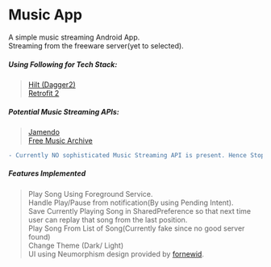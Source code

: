# Music App
A simple music streaming Android App.</br>
Streaming from the freeware server(yet to selected).

##### Using Following for Tech Stack:
>[Hilt (Dagger2)](https://dagger.dev/hilt/)</br>
[Retrofit 2](https://square.github.io/retrofit/)

##### Potential Music Streaming APIs:
>[Jamendo](https://developer.jamendo.com/v3.0)</br>
[Free Music Archive](https://freemusicarchive.org/)</br>

```diff
- Currently NO sophisticated Music Streaming API is present. Hence Stopping this for now.
```
##### Features Implemented
>Play Song Using Foreground Service.</br>
Handle Play/Pause from notification(By using Pending Intent).</br>
Save Currently Playing Song in SharedPreference so that next time user can replay that song from the last position.</br>
Play Song From List of Song(Currently fake since no good server found)</br>
Change Theme (Dark/ Light)</br>
UI using Neumorphism design provided by [fornewid](https://github.com/fornewid/neumorphism).</br>
